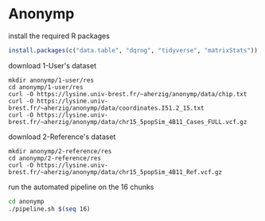# Anonymp

install the required R packages

``` R
install.packages(c("data.table", "dqrng", "tidyverse", "matrixStats"))
```

download 1-User's dataset

```
mkdir anonymp/1-user/res
cd anonymp/1-user/res
curl -O https://lysine.univ-brest.fr/~aherzig/anonymp/data/chip.txt
curl -O https://lysine.univ-brest.fr/~aherzig/anonymp/data/coordinates.I51.2_15.txt
curl -O https://lysine.univ-brest.fr/~aherzig/anonymp/data/chr15_5popSim_4B11_Cases_FULL.vcf.gz
```

download 2-Reference's dataset

```
mkdir anonymp/2-reference/res
cd anonymp/2-reference/res
curl -O https://lysine.univ-brest.fr/~aherzig/anonymp/data/chr15_5popSim_4B11_Ref.vcf.gz
```

run the automated pipeline on the 16 chunks

``` bash
cd anonymp
./pipeline.sh $(seq 16)
```
